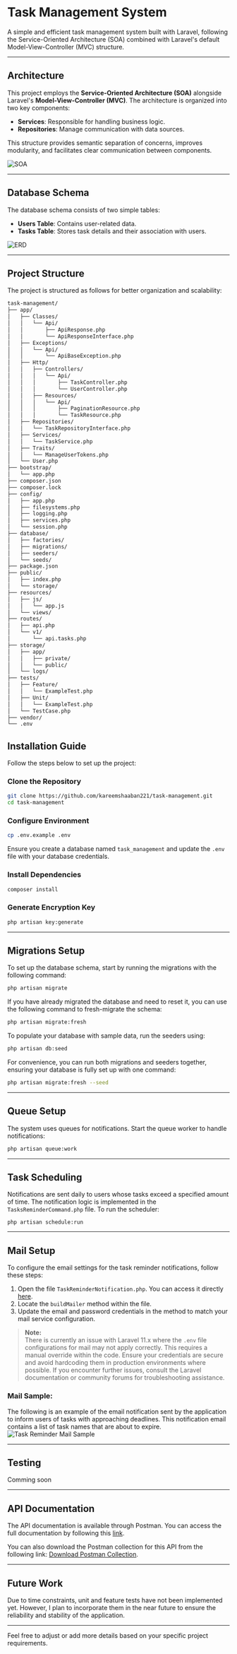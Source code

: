 # Task Management System

A simple and efficient task management system built with Laravel, following the Service-Oriented Architecture (SOA) combined with Laravel's default Model-View-Controller (MVC) structure.

---

## Architecture

This project employs the **Service-Oriented Architecture (SOA)** alongside Laravel's **Model-View-Controller (MVC)**. The architecture is organized into two key components:

- **Services**: Responsible for handling business logic.
- **Repositories**: Manage communication with data sources.

This structure provides semantic separation of concerns, improves modularity, and facilitates clear communication between components.

![SOA](./SOA.png)

---

## Database Schema

The database schema consists of two simple tables:

- **Users Table**: Contains user-related data.
- **Tasks Table**: Stores task details and their association with users.

![ERD](./erd.png)

---

## Project Structure

The project is structured as follows for better organization and scalability:

```markdown
task-management/
├── app/
│   ├── Classes/
│   │   └── Api/
│   │       ├── ApiResponse.php
│   │       └── ApiResponseInterface.php
│   ├── Exceptions/
│   │   └── Api/
│   │       └── ApiBaseException.php
│   ├── Http/
│   │   ├── Controllers/
│   │   │   └── Api/
│   │   │       ├── TaskController.php
│   │   │       └── UserController.php
│   │   ├── Resources/
│   │   │   └── Api/
│   │   │       ├── PaginationResource.php
│   │   │       └── TaskResource.php
│   ├── Repositories/
│   │   └── TaskRepositoryInterface.php
│   ├── Services/
│   │   └── TaskService.php
│   ├── Traits/
│   │   └── ManageUserTokens.php
│   └── User.php
├── bootstrap/
│   └── app.php
├── composer.json
├── composer.lock
├── config/
│   ├── app.php
│   ├── filesystems.php
│   ├── logging.php
│   ├── services.php
│   └── session.php
├── database/
│   ├── factories/
│   ├── migrations/
│   ├── seeders/
│   └── seeds/
├── package.json
├── public/
│   ├── index.php
│   └── storage/
├── resources/
│   ├── js/
│   │   └── app.js
│   └── views/
├── routes/
│   ├── api.php
│   └── v1/
│       └── api.tasks.php
├── storage/
│   ├── app/
│   │   ├── private/
│   │   └── public/
│   └── logs/
├── tests/
│   ├── Feature/
│   │   └── ExampleTest.php
│   ├── Unit/
│   │   └── ExampleTest.php
│   └── TestCase.php
├── vendor/
└── .env
```

## Installation Guide

Follow the steps below to set up the project:

### Clone the Repository
```bash
git clone https://github.com/kareemshaaban221/task-management.git
cd task-management
```

### Configure Environment
```bash
cp .env.example .env
```

Ensure you create a database named `task_management` and update the `.env` file with your database credentials.

### Install Dependencies
```bash
composer install
```

### Generate Encryption Key
```bash
php artisan key:generate
```

---

## Migrations Setup

To set up the database schema, start by running the migrations with the following command:
```bash
php artisan migrate
```

If you have already migrated the database and need to reset it, you can use the following command to fresh-migrate the schema:
```bash
php artisan migrate:fresh
```

To populate your database with sample data, run the seeders using:
```bash
php artisan db:seed
```

For convenience, you can run both migrations and seeders together, ensuring your database is fully set up with one command:
```bash
php artisan migrate:fresh --seed
```

---

## Queue Setup

The system uses queues for notifications. Start the queue worker to handle notifications:

```bash
php artisan queue:work
```

---

## Task Scheduling

Notifications are sent daily to users whose tasks exceed a specified amount of time. The notification logic is implemented in the `TasksReminderCommand.php` file. To run the scheduler:

```
php artisan schedule:run
```

---

## Mail Setup

To configure the email settings for the task reminder notifications, follow these steps:

1. Open the file `TaskReminderNotification.php`. You can access it directly [here](./app/Notifications/TaskReminderNotification.php#L73).
2. Locate the `buildMailer` method within the file.
3. Update the email and password credentials in the method to match your mail service configuration.

> **Note:**  
> There is currently an issue with Laravel 11.x where the `.env` file configurations for mail may not apply correctly. This requires a manual override within the code. Ensure your credentials are secure and avoid hardcoding them in production environments where possible. If you encounter further issues, consult the Laravel documentation or community forums for troubleshooting assistance.

### Mail Sample:
The following is an example of the email notification sent by the application to inform users of tasks with approaching deadlines. This notification email contains a list of task names that are about to expire.
![Task Reminder Mail Sample](./task_reminder_sample_mail.png)

---

## Testing

Comming soon

---

## API Documentation

The API documentation is available through Postman. You can access the full documentation by following this [link](https://documenter.getpostman.com/view/18140965/2sAYBYepZe).

You can also download the Postman collection for this API from the following link: <a href="./postman_collection.json" download>Download Postman Collection</a>.

---

## Future Work

Due to time constraints, unit and feature tests have not been implemented yet. However, I plan to incorporate them in the near future to ensure the reliability and stability of the application.

---

Feel free to adjust or add more details based on your specific project requirements.

